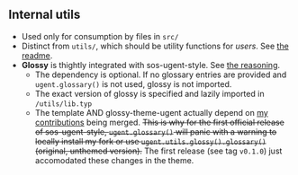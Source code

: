## Internal utils
- Used only for consumption by files in `src/`
- Distinct from `utils/`, which should be utility functions for *users*.
  See [the readme](../../utils/README.md).
- **Glossy** is thightly integrated with sos-ugent-style.
  See [the reasoning](../../utils/README.md).
  - The dependency is optional. If no glossary entries are provided and
    `ugent.glossary()` is not used, glossy is not imported.
  - The exact version of glossy is specified and lazily imported in `/utils/lib.typ`
  - The template AND glossy-theme-ugent actually depend on
    [my contributions](https://github.com/swaits/typst-collection/pull/55)
    being merged. ~~This is why for the first official release of sos-ugent-style,
    `ugent.glossary()` will panic with a warning to locally install my fork
    or use `ugent.utils.glossy().glossary()` (original, unthemed version).~~
    The first release (see tag `v0.1.0`) just accomodated these changes in
    the theme.
